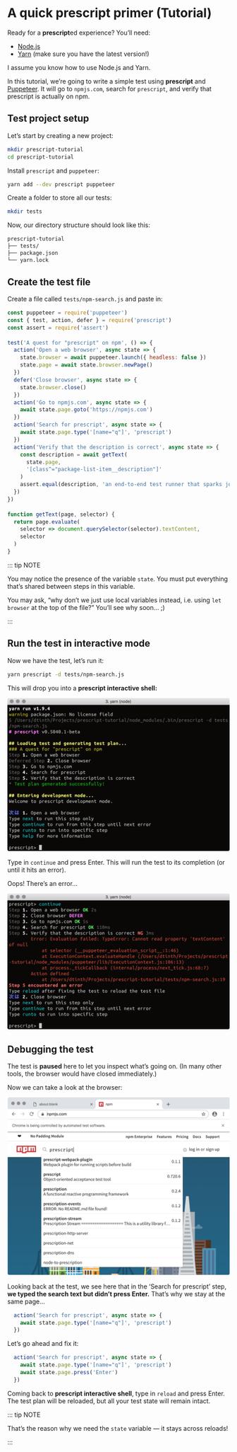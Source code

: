 # A quick prescript primer (Tutorial)

Ready for a **prescript**ed experience? You’ll need:

* [Node.js](https://nodejs.org/en/)
* [Yarn](https://yarnpkg.com/en/) (make sure you have the latest version!)

I assume you know how to use Node.js and Yarn.

In this tutorial, we’re going to write a simple test using **prescript** and
[Puppeteer](https://github.com/googlechrome/puppeteer/). It will go to
`npmjs.com`, search for `prescript`, and verify that prescript is actually on
npm.

## Test project setup

Let’s start by creating a new project:

```sh
mkdir prescript-tutorial
cd prescript-tutorial
```

Install `prescript` and `puppeteer`:

```sh
yarn add --dev prescript puppeteer
```

Create a folder to store all our tests:

```sh
mkdir tests
```

Now, our directory structure should look like this:

```
prescript-tutorial
├── tests/
├── package.json
└── yarn.lock
```

## Create the test file

Create a file called `tests/npm-search.js` and paste in:

```js
const puppeteer = require('puppeteer')
const { test, action, defer } = require('prescript')
const assert = require('assert')

test('A quest for "prescript" on npm', () => {
  action('Open a web browser', async state => {
    state.browser = await puppeteer.launch({ headless: false })
    state.page = await state.browser.newPage()
  })
  defer('Close browser', async state => {
    state.browser.close()
  })
  action('Go to npmjs.com', async state => {
    await state.page.goto('https://npmjs.com')
  })
  action('Search for prescript', async state => {
    await state.page.type('[name="q"]', 'prescript')
  })
  action('Verify that the description is correct', async state => {
    const description = await getText(
      state.page,
      '[class^="package-list-item__description"]'
    )
    assert.equal(description, 'an end-to-end test runner that sparks joy')
  })
})

function getText(page, selector) {
  return page.evaluate(
    selector => document.querySelector(selector).textContent,
    selector
  )
}
```

::: tip NOTE

You may notice the presence of the variable `state`. You must put everything
that’s shared between steps in this variable.

You may ask, “why don’t we just use local variables instead, i.e. using
`let browser` at the top of the file?” You’ll see why soon… ;)

:::

## Run the test in interactive mode

Now we have the test, let’s run it:

```sh
yarn prescript -d tests/npm-search.js
```

This will drop you into a **prescript interactive shell:**

![Screenshot](./shell.png)

Type in `continue` and press Enter. This will run the test to its completion (or
until it hits an error).

Oops! There’s an error…

![Screenshot](./ouch.png)

## Debugging the test

The test is **paused** here to let you inspect what’s going on. (In many other
tools, the browser would have closed immediately.)

Now we can take a look at the browser:

![Screenshot](./what-happened.png)

Looking back at the test, we see here that in the ‘Search for prescript’ step,
**we typed the search text but didn’t press Enter.** That’s why we stay at the
same page...

<!-- prettier-ignore-start -->
```js {2}
  action('Search for prescript', async state => {
    await state.page.type('[name="q"]', 'prescript')
  })
```
<!-- prettier-ignore-end -->

Let’s go ahead and fix it:

<!-- prettier-ignore-start -->
```js {3}
  action('Search for prescript', async state => {
    await state.page.type('[name="q"]', 'prescript')
    await state.page.press('Enter')
  })
```
<!-- prettier-ignore-end -->

Coming back to **prescript interactive shell**, type in `reload` and press
Enter. The test plan will be reloaded, but all your test state will remain
intact.

::: tip NOTE

That’s the reason why we need the `state` variable — it stays across reloads!

:::
